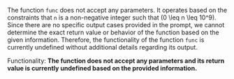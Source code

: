 The function `func` does not accept any parameters. It operates based on the constraints that `n` is a non-negative integer such that \(0 \leq n \leq 10^9\). Since there are no specific output cases provided in the prompt, we cannot determine the exact return value or behavior of the function based on the given information. Therefore, the functionality of the function `func` is currently undefined without additional details regarding its output.

Functionality: **The function does not accept any parameters and its return value is currently undefined based on the provided information.**